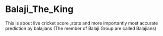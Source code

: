 # Balaji_The_King
This is about live cricket score ,stats and more importantly most accurate prediction by balajians (The member of Balaji Group are called Balajians)
